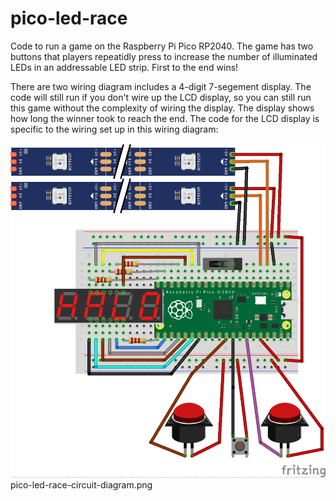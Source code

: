 # pico-led-race

Code to run a game on the Raspberry Pi Pico RP2040. The game has two buttons that players repeatidly press to increase the number of illuminated LEDs in an addressable LED strip. First to the end wins!

There are two wiring diagram includes a 4-digit 7-segement display. The code will still run if you don't wire up the LCD display, so you can still run this game without the complexity of wiring the display. The display shows how long the winner took to reach the end. The code for the LCD display is specific to the wiring set up in this wiring diagram:

![Circuit diagram for pico-led-race](pico-led-race-circuit-diagram.png?raw=true "Circuit diagram for pico-led-race")
pico-led-race-circuit-diagram.png